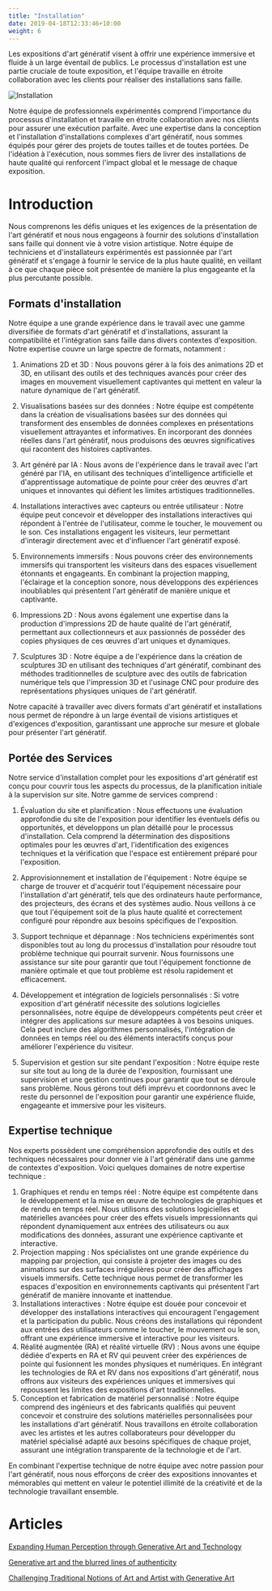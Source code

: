 ```yaml
---
title: "Installation"
date: 2019-04-18T12:33:46+10:00
weight: 6
---
```


Les expositions d'art génératif visent à offrir une expérience immersive et fluide à un large éventail de publics. Le processus d'installation est une partie cruciale de toute exposition, et l'équipe travaille en étroite collaboration avec les clients pour réaliser des installations sans faille.

![Installation](/images/illustrations/installation.png)

Notre équipe de professionnels expérimentés comprend l'importance du processus d'installation et travaille en étroite collaboration avec nos clients pour assurer une exécution parfaite. Avec une expertise dans la conception et l'installation d'installations complexes d'art génératif, nous sommes équipés pour gérer des projets de toutes tailles et de toutes portées. De l'idéation à l'exécution, nous sommes fiers de livrer des installations de haute qualité qui renforcent l'impact global et le message de chaque exposition.

# Introduction

Nous comprenons les défis uniques et les exigences de la présentation de l'art génératif et nous nous engageons à fournir des solutions d'installation sans faille qui donnent vie à votre vision artistique. Notre équipe de techniciens et d'installateurs expérimentés est passionnée par l'art génératif et s'engage à fournir le service de la plus haute qualité, en veillant à ce que chaque pièce soit présentée de manière la plus engageante et la plus percutante possible. 

## Formats d'installation

Notre équipe a une grande expérience dans le travail avec une gamme diversifiée de formats d'art génératif et d'installations, assurant la compatibilité et l'intégration sans faille dans divers contextes d'exposition. Notre expertise couvre un large spectre de formats, notamment :

1. Animations 2D et 3D : Nous pouvons gérer à la fois des animations 2D et 3D, en utilisant des outils et des techniques avancés pour créer des images en mouvement visuellement captivantes qui mettent en valeur la nature dynamique de l'art génératif.

2. Visualisations basées sur des données : Notre équipe est compétente dans la création de visualisations basées sur des données qui transforment des ensembles de données complexes en présentations visuellement attrayantes et informatives. En incorporant des données réelles dans l'art génératif, nous produisons des œuvres significatives qui racontent des histoires captivantes.

3. Art généré par IA : Nous avons de l'expérience dans le travail avec l'art généré par l'IA, en utilisant des techniques d'intelligence artificielle et d'apprentissage automatique de pointe pour créer des œuvres d'art uniques et innovantes qui défient les limites artistiques traditionnelles.

4. Installations interactives avec capteurs ou entrée utilisateur : Notre équipe peut concevoir et développer des installations interactives qui répondent à l'entrée de l'utilisateur, comme le toucher, le mouvement ou le son. Ces installations engagent les visiteurs, leur permettant d'interagir directement avec et d'influencer l'art génératif exposé.

5. Environnements immersifs : Nous pouvons créer des environnements immersifs qui transportent les visiteurs dans des espaces visuellement étonnants et engageants. En combinant la projection mapping, l'éclairage et la conception sonore, nous développons des expériences inoubliables qui présentent l'art génératif de manière unique et captivante.

6. Impressions 2D : Nous avons également une expertise dans la production d'impressions 2D de haute qualité de l'art génératif, permettant aux collectionneurs et aux passionnés de posséder des copies physiques de ces œuvres d'art uniques et dynamiques.

7. Sculptures 3D : Notre équipe a de l'expérience dans la création de sculptures 3D en utilisant des techniques d'art génératif, combinant des méthodes traditionnelles de sculpture avec des outils de fabrication numérique tels que l'impression 3D et l'usinage CNC pour produire des représentations physiques uniques de l'art génératif.

Notre capacité à travailler avec divers formats d'art génératif et installations nous permet de répondre à un large éventail de visions artistiques et d'exigences d'exposition, garantissant une approche sur mesure et globale pour présenter l'art génératif.

## Portée des Services

Notre service d'installation complet pour les expositions d'art génératif est conçu pour couvrir tous les aspects du processus, de la planification initiale à la supervision sur site. Notre gamme de services comprend :

1. Évaluation du site et planification : Nous effectuons une évaluation approfondie du site de l'exposition pour identifier les éventuels défis ou opportunités, et développons un plan détaillé pour le processus d'installation. Cela comprend la détermination des dispositions optimales pour les œuvres d'art, l'identification des exigences techniques et la vérification que l'espace est entièrement préparé pour l'exposition.

2. Approvisionnement et installation de l'équipement : Notre équipe se charge de trouver et d'acquérir tout l'équipement nécessaire pour l'installation d'art génératif, tels que des ordinateurs haute performance, des projecteurs, des écrans et des systèmes audio. Nous veillons à ce que tout l'équipement soit de la plus haute qualité et correctement configuré pour répondre aux besoins spécifiques de l'exposition.

3. Support technique et dépannage : Nos techniciens expérimentés sont disponibles tout au long du processus d'installation pour résoudre tout problème technique qui pourrait survenir. Nous fournissons une assistance sur site pour garantir que tout l'équipement fonctionne de manière optimale et que tout problème est résolu rapidement et efficacement.

4. Développement et intégration de logiciels personnalisés : Si votre exposition d'art génératif nécessite des solutions logicielles personnalisées, notre équipe de développeurs compétents peut créer et intégrer des applications sur mesure adaptées à vos besoins uniques. Cela peut inclure des algorithmes personnalisés, l'intégration de données en temps réel ou des éléments interactifs conçus pour améliorer l'expérience du visiteur.

5. Supervision et gestion sur site pendant l'exposition : Notre équipe reste sur site tout au long de la durée de l'exposition, fournissant une supervision et une gestion continues pour garantir que tout se déroule sans problème. Nous gérons tout défi imprévu et coordonnons avec le reste du personnel de l'exposition pour garantir une expérience fluide, engageante et immersive pour les visiteurs.

## Expertise technique

Nos experts possèdent une compréhension approfondie des outils et des techniques nécessaires pour donner vie à l'art génératif dans une gamme de contextes d'exposition. Voici quelques domaines de notre expertise technique :

1. Graphiques et rendu en temps réel : Notre équipe est compétente dans le développement et la mise en œuvre de technologies de graphiques et de rendu en temps réel. Nous utilisons des solutions logicielles et matérielles avancées pour créer des effets visuels impressionnants qui répondent dynamiquement aux entrées des utilisateurs ou aux modifications des données, assurant une expérience captivante et interactive.
2. Projection mapping : Nos spécialistes ont une grande expérience du mapping par projection, qui consiste à projeter des images ou des animations sur des surfaces irrégulières pour créer des affichages visuels immersifs. Cette technique nous permet de transformer les espaces d'exposition en environnements captivants qui présentent l'art génératif de manière innovante et inattendue.
3. Installations interactives : Notre équipe est douée pour concevoir et développer des installations interactives qui encouragent l'engagement et la participation du public. Nous créons des installations qui répondent aux entrées des utilisateurs comme le toucher, le mouvement ou le son, offrant une expérience immersive et interactive pour les visiteurs.
4. Réalité augmentée (RA) et réalité virtuelle (RV) : Nous avons une équipe dédiée d'experts en RA et RV qui peuvent créer des expériences de pointe qui fusionnent les mondes physiques et numériques. En intégrant les technologies de RA et RV dans nos expositions d'art génératif, nous offrons aux visiteurs des expériences uniques et immersives qui repoussent les limites des expositions d'art traditionnelles.
5. Conception et fabrication de matériel personnalisé : Notre équipe comprend des ingénieurs et des fabricants qualifiés qui peuvent concevoir et construire des solutions matérielles personnalisées pour les installations d'art génératif. Nous travaillons en étroite collaboration avec les artistes et les autres collaborateurs pour développer du matériel spécialisé adapté aux besoins spécifiques de chaque projet, assurant une intégration transparente de la technologie et de l'art.

En combinant l'expertise technique de notre équipe avec notre passion pour l'art génératif, nous nous efforçons de créer des expositions innovantes et mémorables qui mettent en valeur le potentiel illimité de la créativité et de la technologie travaillant ensemble.

# Articles

[Expanding Human Perception through Generative Art and Technology](https://medium.com/generatedart/expanding-human-perception-through-generative-art-and-technology-dd0338f9787d)

[Generative art and the blurred lines of authenticity](https://medium.com/generatedart/generative-art-and-the-blurred-lines-of-authenticity-80d5417d8c03)

[Challenging Traditional Notions of Art and Artist with Generative Art](https://medium.com/generatedart/challenging-traditional-notions-of-art-and-artist-with-generative-art-193811e3d406)
